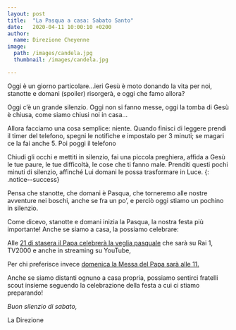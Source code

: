 ```yaml
---
layout: post
title:  "La Pasqua a casa: Sabato Santo"
date:   2020-04-11 10:00:10 +0200
author:
  name: Direzione Cheyenne
image:
  path: /images/candela.jpg
  thumbnail: /images/candela.jpg

---
```


Oggi è un giorno particolare...ieri Gesù è moto donando la vita per noi, stanotte e domani (spoiler) risorgerà, e oggi che famo allora?  

Oggi c’è un grande silenzio. Oggi non si fanno messe, oggi la tomba di Gesù è chiusa, come siamo chiusi noi in casa...  

Allora facciamo una cosa semplice: niente.
Quando finisci di leggere prendi il timer del telefono, spegni le notifiche e impostalo per 3 minuti; se magari ce la fai anche 5. Poi poggi il telefono

Chiudi gli occhi e mettiti in silenzio, fai una piccola preghiera, affida a Gesù le tue paure, le tue difficoltà, le cose che ti fanno male. Prenditi questi pochi minuti di silenzio, affinché Lui domani le possa trasformare in Luce.
{: .notice--success}

Pensa che stanotte, che domani è Pasqua, che torneremo alle nostre avventure nei boschi, anche se fra un po’, e perciò oggi stiamo un pochino in silenzio.  


Come dicevo, stanotte e domani inizia la Pasqua, la nostra festa più importante! Anche se siamo a casa, la possiamo celebrare:  

Alle [21 di stasera il Papa celebrerà la veglia pasquale](http://www.vatican.va/content/francesco/it/events/event.dir.html/content/vaticanevents/it/2020/4/11/veglia-pasquale.html) che sarà su Rai 1, TV2000 e anche in streaming su YouTube,

Per chi preferisce invece [domenica la Messa del Papa sarà alle 11.](http://w2.vatican.va/content/francesco/it/events/event.dir.html/content/vaticanevents/it/2020/4/12/messa-pasqua.html)

Anche se siamo distanti ognuno a casa propria, possiamo sentirci fratelli scout insieme seguendo la celebrazione della festa a cui ci stiamo preparando!

*Buon silenzio di sabato,*

La Direzione
